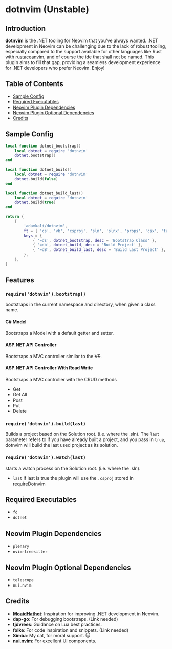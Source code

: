 # dotnvim (Unstable)

## Introduction

**dotnvim** is the .NET tooling for Neovim that you've always wanted. .NET development in Neovim can be challenging due to the lack of robust tooling, especially compared to the support available for other languages like Rust with [rustaceanvim](https://github.com/mrcjkb/rustaceanvim), and of course the ide that shall not be named. This plugin aims to fill that gap, providing a seamless development experience for .NET developers who prefer Neovim. Enjoy!

## Table of Contents

- [Sample Config](#sample-config)
- [Required Executables](#required-executables)
- [Neovim Plugin Dependencies](#neovim-plugin-dependencies)
- [Neovim Plugin Optional Dependencies](#neovim-plugin-optional-dependencies)
- [Credits](#credits)

## Sample Config

```lua
local function dotnet_bootstrap()
    local dotnet = require 'dotnvim'
    dotnet.bootstrap()
end

local function dotnet_build()
    local dotnet = require 'dotnvim'
    dotnet.build(false)
end

local function dotnet_build_last()
    local dotnet = require 'dotnvim'
    dotnet.build(true)
end

return {
    {
        'adamkali/dotnvim',
        ft = { 'cs', 'vb', 'csproj', 'sln', 'slnx', 'props', 'csx', 'targets' },
        keys = {
            { '=ds', dotnet_bootstrap, desc = 'Bootstrap Class' },
            { '=db', dotnet_build, desc = 'Build Project' },
            { '=dB', dotnet_build_last, desc = 'Build Last Project' },
        },
    },
}
```

## Features

### `require('dotnvim').bootstrap()`
bootstraps in the current namespace and directory, when given a class name. 

#### C# Model 
Bootstraps a Model with a default getter and setter.

#### ASP.NET API Controller
Bootstraps a MVC controller similar to the ~~VS~~.


#### ASP.NET API Controller With Read Write
Bootstraps a MVC controller with the CRUD methods 
- Get 
- Get All 
- Post 
- Put 
- Delete

### `require('dotnvim').build(last)`
Builds a project based on the Solution root. (i.e. where the .sln). The `last` parameter refers to if you have already built a project, and you pass in `true`, dotnvim will build the last used project as its solution.

### `require('dotnvim').watch(last)`
starts a watch process on the Solution root. (i.e. where the .sln).

- `last` if last is true the plugin will use the `.csproj` stored in requireDotnvim


## Required Executables

- `fd`
- `dotnet`

## Neovim Plugin Dependencies

- `plenary`
- `nvim-treesitter`

## Neovim Plugin Optional Dependencies

- `telescope`
- `nui.nvim`

## Credits

- **[MoaidHathot](https://github.com/MoaidHathot/dotnet.nvim)**: Inspiration for improving .NET development in Neovim.
- **dap-go**: For debugging bootstraps. (Link needed)
- **tjdvrees**: Guidance on Lua best practices.
- **folke**: For code inspiration and snippets. (Link needed)
- **Simba**: My cat, for moral support. 🐱
- **[nui.nvim](https://github.com/MunifTanjim/nui.nvim)**: For excellent UI components.

